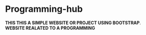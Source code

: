 # Programming-hub
**THIS THIS A SIMPLE WEBSITE OR PROJECT USING BOOTSTRAP**. 
**WEBSITE REALATED TO A PROGRAMMING**
